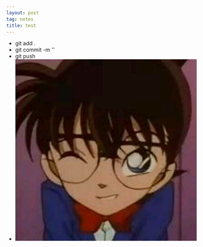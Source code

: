 ```yaml
---
layout: post
tag: notes
title: test
---
```

*  git add .
*  git commit -m ''
*  git push
*  <img src="/images/1.jpg">